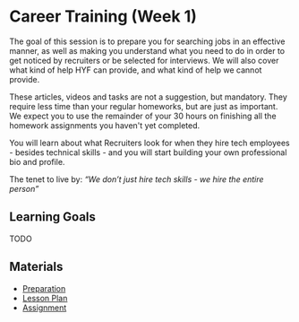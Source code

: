 # Career Training (Week 1)

The goal of this session is to prepare you for searching jobs in an effective manner, as well as making you understand what you need to do in order to get noticed by recruiters or be selected for interviews. We will also cover what kind of help HYF can provide, and what kind of help we cannot provide.

These articles, videos and tasks are not a suggestion, but mandatory. They require less time than your regular homeworks, but are just as important. We expect you to use the remainder of your 30 hours on finishing all the homework assignments you haven't yet completed.

You will learn about what Recruiters look for when they hire tech employees - besides technical skills - and you will start building your own professional bio and profile. 

The tenet to live by: _“We don’t just hire tech skills - we hire the entire person”_

## Learning Goals
TODO

## Materials
- [Preparation](preparation.md)
- [Lesson Plan](lesson-plan.md)
- [Assignment](assignment.md)